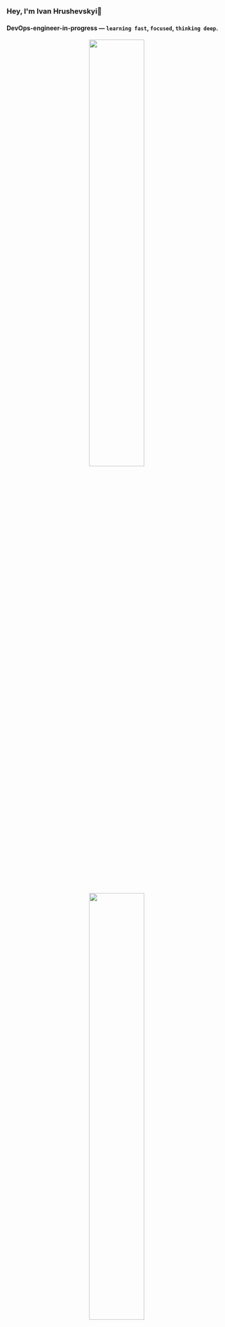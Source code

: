 ### Hey, I'm Ivan Hrushevskyi👋

#### DevOps-engineer-in-progress — `learning fast`, `focused`, `thinking deep`.

<p align="center">
  <img height="50%" width="auto" src="https://github-readme-stats.vercel.app/api?username=p-i-r-u-m&show_icons=true&count_private=true&theme=github_dark&hide_border=true&hide=issues,contribs&bg_color=00000000">
  <img height="50%" width="auto" src="https://github-readme-stats.vercel.app/api/top-langs/?username=p-i-r-u-m&layout=compact&hide_border=true&theme=github_dark&bg_color=00000000&langs_count=6&hide=jupyter%20notebook,tex,css,php">
</p>


---

### 🧠 About Me

I approach engineering with a **minimalist mindset** — always aiming for clarity, stability, and **long-term thinking**.  
I believe that great systems are built through **understanding**, not rushing — and that **simplicity is a strength**, not a shortcut.

- Currently, I'm exploring **DevOps** through hands-on projects, using tools like `Linux`, `nvim`, `GitHub Actions`, and building small, real systems from scratch. 

- **My mission** — grow into an engineer who builds infrastructure that `protects`, `scales`, and actually `matters` — `impacts` our world.

> In my free time, I enjoy **Minecraft** and **strategic games**, where I can apply my problem-solving skills and creativity, much like building with LEGO, but in the digital world.

---

### 🔍 Tech & Tools I’ve worked with

- `Linux` (Fedora, Debian, Arch), `Git`, `GitHub Actions` (basic), `Docker` (basic)

- `Google Test` (unit testing), `Bash scripting` (simple automation)

- `HTML`, `CSS`, `JavaScript` (basic), `Vue.js` (basic)

- `Neovim`, `Markdown`, `VS Code`

- `C++`, `Python`

- `Unity`, `C#`

> I also experiment with `UI/UX` design using `Figma`, work with the `Arduino IDE`, and have hands-on experience with `Arduino`, `ESP32`, and `basic soldering`.

> I'm also fairly comfortable with `physics` — not professionally, but enough to better understand how the world works.

---

### 💡 Creative side

Besides tech, I also ran a [**YouTube channel**](https://www.youtube.com/@pirum_)
 where I shared music video edits — blending visuals, emotion, and rhythm. I believe good engineering and design are both about **balance and intention**.

---

### 🏆 Highlights

- Participant of [**UpShift Ukraine**](https://upshiftukraine.org/) youth innovation program.
- 🥉 3rd place at the city-level [**Physics J.A.S.**](https://man.gov.ua/) competition.
- Finalist of ["Rozkvitay 2023"](https://www.klitschkofoundation.org/en/projects/rozkvitay/) — a youth innovation program that creates a safe space for dialogue, learning, and psychological support amid the challenges of war in Ukraine.
- Completed the theoretical part of the [**“Democracy Hub in Switzerland”**](https://www.klitschkofoundation.org/en/projects/democracy-hub-in-switzerland/) course — an educational initiative that explores democratic values and institutions, inspired by the Swiss model.
- Participant of [**TED-Ed Club S10**](https://youtu.be/0-Lc6IxVc-o?si=2PNkMkhbqBTQMKx9) — engaged in developing and presenting ideas through TED-style talks, fostering public speaking and critical thinking skills.

---

### 🌍 Languages

- `🇺🇦 Ukrainian` — native
- `🇬🇧 English` — B2 (confident written & spoken)

---
